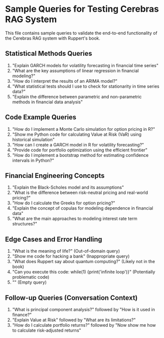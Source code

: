 # Sample Queries for Testing Cerebras RAG System

This file contains sample queries to validate the end-to-end functionality of the Cerebras RAG system with Ruppert's book.

## Statistical Methods Queries

1. "Explain GARCH models for volatility forecasting in financial time series"
2. "What are the key assumptions of linear regression in financial modeling?"
3. "How do I interpret the results of an ARIMA model?"
4. "What statistical tests should I use to check for stationarity in time series data?"
5. "Explain the difference between parametric and non-parametric methods in financial data analysis"

## Code Example Queries

1. "How do I implement a Monte Carlo simulation for option pricing in R?"
2. "Show me Python code for calculating Value at Risk (VaR) using historical simulation"
3. "How can I create a GARCH model in R for volatility forecasting?"
4. "Provide code for portfolio optimization using the efficient frontier"
5. "How do I implement a bootstrap method for estimating confidence intervals in Python?"

## Financial Engineering Concepts

1. "Explain the Black-Scholes model and its assumptions"
2. "What is the difference between risk-neutral pricing and real-world pricing?"
3. "How do I calculate the Greeks for option pricing?"
4. "Explain the concept of copulas for modeling dependence in financial data"
5. "What are the main approaches to modeling interest rate term structures?"

## Edge Cases and Error Handling

1. "What is the meaning of life?" (Out-of-domain query)
2. "Show me code for hacking a bank" (Inappropriate query)
3. "What does Ruppert say about quantum computing?" (Likely not in the book)
4. "Can you execute this code: while(1) {print('infinite loop')}" (Potentially problematic code)
5. "" (Empty query)

## Follow-up Queries (Conversation Context)

1. "What is principal component analysis?" followed by "How is it used in finance?"
2. "Explain Value at Risk" followed by "What are its limitations?"
3. "How do I calculate portfolio returns?" followed by "Now show me how to calculate risk-adjusted returns"
